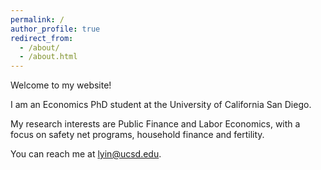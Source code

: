 ```yaml
---
permalink: /
author_profile: true
redirect_from: 
  - /about/
  - /about.html
---
```


Welcome to my website!

I am an Economics PhD student at the University of California San Diego.

My research interests are Public Finance and Labor Economics, with a focus on safety net programs, household finance and fertility.

You can reach me at [lyin@ucsd.edu](mailto:lyin@ucsd.edu).
